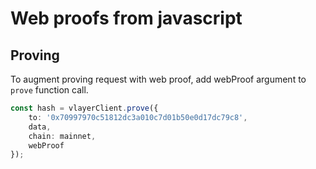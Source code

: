 # Web proofs from javascript

## Proving

To augment proving request with web proof, add webProof argument to `prove` function call.

```ts
const hash = vlayerClient.prove({
    to: '0x70997970c51812dc3a010c7d01b50e0d17dc79c8',
    data,    
    chain: mainnet,
    webProof
});
```

